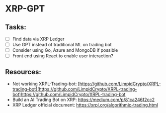 # XRP-GPT

## Tasks:
- [ ] Find data via XRP Ledger
- [ ] Use GPT instead of traditional ML on trading bot
- [ ] Consider using Go, Azure and MongoDB if possible
- [ ] Front end using React to enable user interaction?

## Resources:
- Not working XRPL-Trading-bot: [https://github.com/LimpidCrypto/XRPL-trading-bot](https://github.com/LimpidCrypto/XRPL-trading-bot)https://github.com/LimpidCrypto/XRPL-trading-bot
- Build an AI Trading Bot on XRP: https://medium.com/p/81ca246f2cc2
- XRP Ledger official document: https://xrpl.org/algorithmic-trading.html
